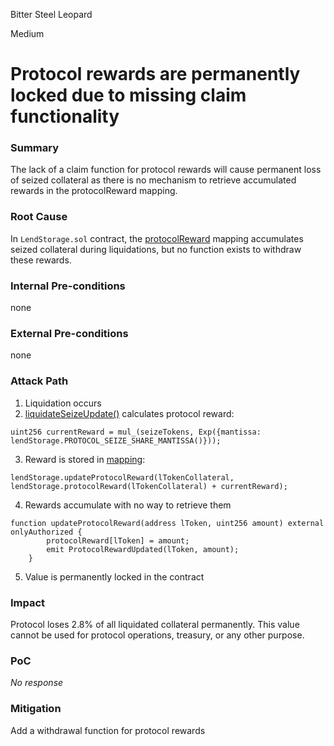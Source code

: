 Bitter Steel Leopard

Medium

# Protocol rewards are permanently locked due to missing claim functionality

### Summary

The lack of a claim function for protocol rewards will cause permanent loss of seized collateral as there is no mechanism to retrieve accumulated rewards in the protocolReward mapping.

### Root Cause

In `LendStorage.sol` contract, the [protocolReward](https://github.com/sherlock-audit/2025-05-lend-audit-contest/blob/713372a1ccd8090ead836ca6b1acf92e97de4679/Lend-V2/src/LayerZero/LendStorage.sol#L192) mapping accumulates seized collateral during liquidations, but no function exists to withdraw these rewards.

### Internal Pre-conditions

none

### External Pre-conditions

none

### Attack Path

1. Liquidation occurs
2. [liquidateSeizeUpdate()](https://github.com/sherlock-audit/2025-05-lend-audit-contest/blob/713372a1ccd8090ead836ca6b1acf92e97de4679/Lend-V2/src/LayerZero/CoreRouter.sol#L278) calculates protocol reward:
```solidity
uint256 currentReward = mul_(seizeTokens, Exp({mantissa: lendStorage.PROTOCOL_SEIZE_SHARE_MANTISSA()}));
```
3. Reward is stored in [mapping](https://github.com/sherlock-audit/2025-05-lend-audit-contest/blob/713372a1ccd8090ead836ca6b1acf92e97de4679/Lend-V2/src/LayerZero/CoreRouter.sol#L300):
```solidity
lendStorage.updateProtocolReward(lTokenCollateral, lendStorage.protocolReward(lTokenCollateral) + currentReward);
```
4. Rewards accumulate with no way to retrieve them
```solidity
function updateProtocolReward(address lToken, uint256 amount) external onlyAuthorized {
        protocolReward[lToken] = amount;
        emit ProtocolRewardUpdated(lToken, amount);
    }
```
5. Value is permanently locked in the contract


### Impact

Protocol loses 2.8% of all liquidated collateral permanently. This value cannot be used for protocol operations, treasury, or any other purpose.

### PoC

_No response_

### Mitigation

 Add a withdrawal function for protocol rewards